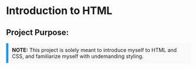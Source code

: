 # Introduction to HTML
## Project Purpose:
<div style="background-color: #f9f9f9; border-left: 6px solid #2196F3; padding: 10px; margin-bottom: 15px;">
  <strong>NOTE:</strong> This project is solely meant to introduce myself to HTML and CSS, and familiarize myself with undemanding styling.
</div>

